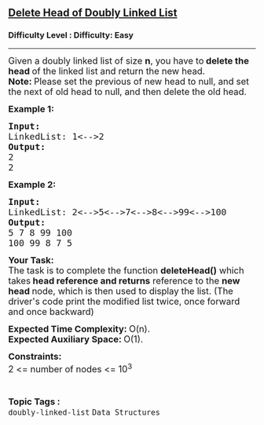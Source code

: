 <h2><a href="https://www.geeksforgeeks.org/problems/delete-head-of-doubly-linked-list/0">Delete Head of Doubly Linked List</a></h2><h3>Difficulty Level : Difficulty: Easy</h3><hr><div class="problems_problem_content__Xm_eO"><p><span style="font-size: 18px;">Given a doubly linked list of size <strong>n</strong>, you have to<strong> delete the head </strong>of the linked list and return the new head.<br><strong>Note: </strong>Please set the previous of new head to null, and set the next of old head to null, and then delete the old head.</span></p>
<p><span style="font-size: 18px;"><strong>Example 1:</strong></span></p>
<pre><span style="font-size: 18px;"><strong>Input:
</strong>LinkedList: 1&lt;--&gt;2
<strong>Output:
</strong>2
2
</span></pre>
<p><span style="font-size: 18px;"><strong>Example 2:</strong></span></p>
<pre><span style="font-size: 18px;"><strong>Input:
</strong>LinkedList: 2&lt;--&gt;5&lt;--&gt;7&lt;--&gt;8&lt;--&gt;99&lt;--&gt;100
<strong>Output:</strong>
5 7 8 99 100
100 99 8 7 5</span></pre>
<p><span style="font-size: 18px;"><strong>Your Task:</strong><br>The task is to complete the function <strong>deleteHead()</strong> which takes<strong> head reference</strong><strong>&nbsp;and returns</strong> reference to the <strong>new head </strong>node, which is then used to display the list. (The driver's code print the modified list twice, once forward and once backward)</span></p>
<p><span style="font-size: 18px;"><strong>Expected Time Complexity:&nbsp;</strong>O(n).<br><strong>Expected Auxiliary Space:&nbsp;</strong>O(1).</span></p>
<p><span style="font-size: 18px;"><strong>Constraints:</strong><br>2 &lt;= number of nodes &lt;= 10<sup>3</sup></span></p></div><br><p><span style=font-size:18px><strong>Topic Tags : </strong><br><code>doubly-linked-list</code>&nbsp;<code>Data Structures</code>&nbsp;